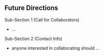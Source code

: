 ## Future Directions

Sub-Section 1 (Call for Collaborators)
- ... 

Sub-Section 2 (Contact Info)
- anyone interested in collaborating should ... 
